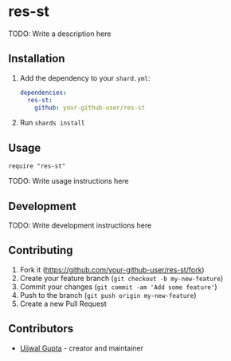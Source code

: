 # res-st

TODO: Write a description here

## Installation

1. Add the dependency to your `shard.yml`:

   ```yaml
   dependencies:
     res-st:
       github: your-github-user/res-st
   ```

2. Run `shards install`

## Usage

```crystal
require "res-st"
```

TODO: Write usage instructions here

## Development

TODO: Write development instructions here

## Contributing

1. Fork it (<https://github.com/your-github-user/res-st/fork>)
2. Create your feature branch (`git checkout -b my-new-feature`)
3. Commit your changes (`git commit -am 'Add some feature'`)
4. Push to the branch (`git push origin my-new-feature`)
5. Create a new Pull Request

## Contributors

- [Ujjwal Gupta](https://github.com/your-github-user) - creator and maintainer
